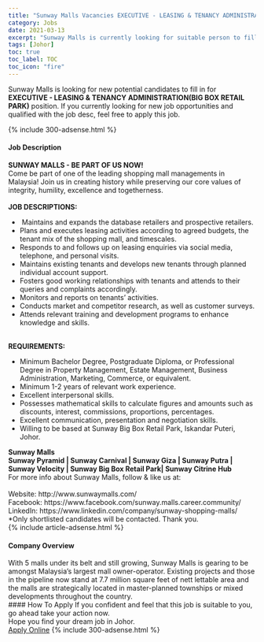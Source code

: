 ```yaml
---
title: "Sunway Malls Vacancies EXECUTIVE - LEASING & TENANCY ADMINISTRATION(BIG BOX RETAIL PARK)" 
category: Jobs 
date: 2021-03-13 
excerpt: "Sunway Malls is currently looking for suitable person to fill in the EXECUTIVE - LEASING & TENANCY ADMINISTRATION(BIG BOX RETAIL PARK) which based in Johor" 
tags: [Johor] 
toc: true 
toc_label: TOC 
toc_icon: "fire" 
--- 
```


<p>Sunway Malls is looking for new potential candidates to fill in for <b>EXECUTIVE - LEASING & TENANCY ADMINISTRATION(BIG BOX RETAIL PARK)</b> position. If you currently looking for new job opportunities and qualified with the job desc, feel free to apply this job.
</p>{% include 300-adsense.html %} 
<div><div><h4>Job Description</h4></div><div><div><span><div><div><strong>SUNWAY MALLS - BE PART OF US NOW!</strong><br>Come be part of one of the leading shopping mall managements in Malaysia! Join us in creating history while preserving our core values of integrity, humility, excellence and togetherness.</div><div><br><strong>JOB DESCRIPTIONS:</strong></div><ul><li>&#160;Maintains and expands the database retailers and prospective retailers.</li><li>Plans and executes leasing activities according to agreed budgets, the tenant mix of the shopping mall, and timescales.</li><li>Responds to and follows up on leasing enquiries via social media, telephone, and personal visits.</li><li>Maintains existing tenants and develops new tenants through planned individual account support.</li><li>Fosters good working relationships with tenants and attends to their queries and complaints accordingly.</li><li>Monitors and reports on tenants&#8217; activities.</li><li>Conducts market and competitor research, as well as customer surveys.</li><li>Attends relevant training and development programs to enhance knowledge and skills.</li></ul><div><br><strong>REQUIREMENTS:</strong></div><ul><li>Minimum Bachelor Degree, Postgraduate Diploma, or Professional Degree in Property Management, Estate Management, Business Administration, Marketing, Commerce, or equivalent.</li><li>Minimum 1-2 years of relevant work experience.</li><li>Excellent interpersonal skills.</li><li>Possesses mathematical skills to calculate figures and amounts such as discounts, interest, commissions, proportions, percentages.</li><li>Excellent communication, presentation and negotiation skills.</li><li>Willing to be based at Sunway Big Box Retail Park, Iskandar Puteri, Johor.</li></ul><div><div><strong>Sunway Malls<br>Sunway Pyramid | Sunway Carnival | Sunway Giza | Sunway Putra | Sunway Velocity | Sunway Big Box Retail Park| Sunway Citrine Hub</strong></div><div>For more info about Sunway Malls, follow &amp; like us at:</div><div><br>Website: http://www.sunwaymalls.com/<br>Facebook: https://www.facebook.com/sunway.malls.career.community/<br>LinkedIn: https://www.linkedin.com/company/sunway-shopping-malls/<br>*Only shortlisted candidates will be contacted. Thank you.</div></div></div></span></div></div></div> 
{% include article-adsense.html %} 
<div><div><h4>Company Overview</h4></div><div><div><span><div><div>
<div>
		With 5 malls under its belt and still growing, Sunway Malls is gearing to be amongst Malaysia&#8217;s largest mall owner-operator. Existing projects and those in the pipeline now stand at 7.7 million square feet of nett lettable area and the malls are strategically located in master-planned townships or mixed developments throughout the country.</div>
</div></div></span></div></div></div> 
#### How To Apply 
If you confident and feel that this job is suitable to you, go ahead take your action now. <br/> 
Hope you find your dream job in Johor. <br/> 
<a href="https://www.jobstreet.com.my/en/job/executive-leasing-tenancy-administration-big-box-retail-park-4504994?jobId=jobstreet-my-job-4504994&" class="btn btn--info" target="_blank" rel="nofollow noopenner">Apply Online</a> 
{% include 300-adsense.html %} 